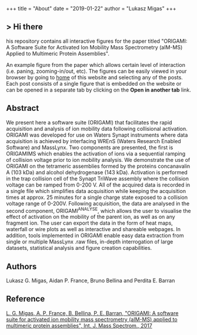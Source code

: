 +++
title = "About"
date = "2019-01-22"
author = "Lukasz Migas"
+++
<h2>> Hi there<span class="logo__cursor" style="width: 3px; height: 1.625rem;"></span></h2>

his repository contains all interactive figures for the paper titled "ORIGAMI: A Software Suite for Activated Ion Mobility Mass Spectrometry (aIM-MS) Applied to Multimeric Protein Assemblies".

An example figure from the paper which allows certain level of interaction (i.e. paning, zooming-in/out, etc). The figures can be easily viewed in your browser by going to [home](https://migas-origami-2017.netlify.com/home/) of this website and selecting any of the posts. Each post consists of a single figure that is embedded on the website or can be opened in a separate tab by clicking on the **Open in another tab** link.

## Abstract

We present here a software suite (ORIGAMI) that facilitates the rapid acquisition and analysis of ion mobility data following collisional activation. ORIGAMI was developed for use on Waters Synapt instruments where data acquisition is achieved by interfacing WREnS (Waters Research Enabled Software) and MassLynx. Two components are presented, the first is ORIGAMIMS which enables the activation of ions via a sequential ramping of collision voltage prior to ion mobility analysis. We demonstrate the use of ORIGAMI on the tetrameric assemblies formed by the proteins concanavalin A (103 kDa) and alcohol dehydrogenase (143 kDa). Activation is performed in the trap collision cell of the Synapt TriWave assembly where the collision voltage can be ramped from 0-200 V. All of the acquired data is recorded in a single file which simplifies data acquisition while keeping the acquisition times at approx. 25 minutes for a single charge state exposed to a collision voltage range of 0-200V.  Following acquisition, the data are analysed in the second component, ORIGAMI<sup>ANALYSE</sup>, which allows the user to visualise the effect of activation on the mobility of the parent ion, as well as on any fragment ion. The user can export the data in the form of heat maps, waterfall or wire plots as well as interactive and shareable webpages. In addition, tools implemented in ORIGAMI enable easy data extraction from single or multiple MassLynx .raw files, in-depth interrogation of large datasets, statistical analysis and figure creation capabilities.

## Authors

Lukasz G. Migas, Aidan P. France, Bruno Bellina and Perdita E. Barran

## Reference

[L. G. Migas, A. P. France, B. Bellina, P. E. Barran, "ORIGAMI: A software suite for activated ion mobility mass spectrometry (aIM-MS) applied to multimeric protein assemblies", Int. J. Mass Spectrom., 2017](https://www.sciencedirect.com/science/article/pii/S1387380617302695?via%3Dihub)